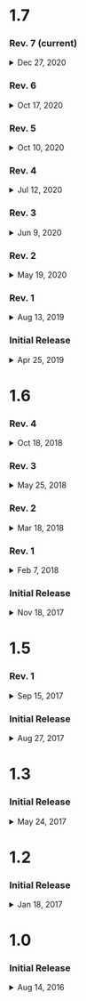 # 1.7 

### Rev. 7 (current)
<details>
    <summary>Dec 27, 2020</summary>
    <ul>
        <li>You'll now be able to see how long until we go live!</li>
    </ul>
</details>

### Rev. 6
<details>
    <summary>Oct 17, 2020</summary>
    <ul>
        <li>Sign up to receive notifications from us right on your phone!</li>
        <li>Fixing an issue with users who attempt to listen to sermon audio from recently played when they only have 1 recently played item</li>
        <li>More changes behind the scenes to reduce the overall number of updates you need to download</li>
    </ul>
</details>

### Rev. 5
<details>
    <summary>Oct 10, 2020</summary>
    <ul>
        <li>You can now LISTEN to Bible passages</li>
        <li>When choosing to read a sermon bible passage, you can now click the listen icon to listen to that passage</li>
        <li>Misc minor improvements</li>
    </ul>
</details>

### Rev. 4
<details>
    <summary>Jul 12, 2020</summary>
    <ul>
        <li>Fixing an issue where the application would crash on startup while we were live</li>
        <li>Misc changes behind the scenes means less unnecessary updates for you</li>
        <li>Misc bug fixes</li>
        <li>Supporting iOS 11+</li>
</details>

### Rev. 3
<details>
    <summary>Jun 9, 2020</summary>
    <ul>
        <li>Fixed an issue with the LIVE button not becoming active</li>
</details>

### Rev. 2
<details>
    <summary>May 19, 2020</summary>
    <ul>
        <li>This is our final update for iOS 10, please update your device to iOS 11 or newer to receive further updates</li>
        <li>Make sure to stay updated, we have some new & exciting things coming soon</li>
        <li>Fixed an issue with a broken link within the Connect tab</li>
        <li>Watch HD videos within the app or on your YouTube app</li>
        <li>Watching sermon videos now includes them in your recently played list</li>
        <li>YouVersion support for reading the Bible</li>
        <li>Fixed an issue where devices on iOS 12+ would not open videos in the YouTube app</li>
        <li>Fixed an issue with the graphic on the Connect tab</li>
        <li>Performance improvements with audio download</li>
        <li>Other minor bug fixes</li>
</details>

### Rev. 1
<details>
    <summary>Aug 13, 2019</summary>
    <ul>
        <li>Fixed an issue where tapping on a sermon series would load the page more than once</li>
        <li>Fixed an issue where LIVE would appear active when we weren't streaming</li>
        <li>Fixed an issue with scrolling on the Listen tab</li>
        <li>'Listen' tab performance improvements</li>
        <li>Improvements when using slow networks</li>
        <li>Additional bug fixes and stability improvements</li>
</details>

### Initial Release
<details>
    <summary>Apr 25, 2019</summary>
    <ul>
        <li>Our biggest update yet! 🎉</li>
        <li>Easy to view sermon series (sorted by most recent) 🏠</li>
        <li>Pull-Up from the bottom to load more sermon series' ⌛</li>
        <li>Download sermon audio for easy listening without an internet connection 📶</li>
        <li>Easily read relevant bible passages 📖</li>
        <li>Now Playing playback controls 🎛️</li>
        <li>You can now control audio playback from the Control Center even if the device is locked 🔒</li>
        <li>You can now watch Sunday live streams on FacebookLive 👀</li>
        <li>View the 10 most recent sermon messages you listened to 👂</li>
        <li>Performance Improvements 💯</li>
</details>


# 1.6 
### Rev. 4
<details>
    <summary>Oct 18, 2018</summary>
    <ul>
        <li>iOS 12 Support</li>
        <li>Significant Performance Improvements</li>
        <li>Reduced loading time when accessing Bible passages</li>
        <li>Fixed an issue where the application would crash on some devices when attempting to send an email</li>
    </ul>
</details>

### Rev. 3
<details>
    <summary>May 25, 2018</summary>
    <ul>
        <li>Fixed an issue where emails could not be sent from certain devices</li>
        <li>Improved User Experience across multiple screens</li>
        <li>Improved Stability</li>
        <li>Misc bug fixes</li>
    </ul>
</details>

### Rev. 2
<details>
    <summary>Mar 18, 2018</summary>
    <ul>
        <li>Improved the experience for reporting issues via email feedback</li>
        <li>Notes with specific text will now not be overwritten</li>
        <li>Fixed an issue where some screens didn't appear properly on smaller devices</li>
        <li>Notes Page Optimizations</li>
        <li>Misc bug fixes</li>
    </ul>
</details>

### Rev. 1
<details>
    <summary>Feb 7, 2018</summary>
    <ul>
        <li>Fixed an issue where the notes page would crash if there were no notes currently saved</li>
        <li>Fixed an issue where the cursor would completely dissapear when taking a long note</li>
        <li>Updated Contact information for Thrive FGCU</li>
    </ul>
</details>

### Initial Release
<details>
    <summary>Nov 18, 2017</summary>
    <ul>
        <li>UI Improvements</li>
        <li>Supports iPhone X</li>
        <li>Stability Improvements</li>
        <li>Fixed a bug where the first note made following installation was not saved properly</li>
        <li>Fixed application crash for some devices running on iOS 9</li>
    </ul>
</details>

# 1.5 
### Rev. 1
<details>
    <summary>Sep 15, 2017</summary>
    <ul>
        <li>Fixed the text area on the Notes tab</li>
        <li>Fixed Translucent Navigation Bars</li>
        <li>Support Token IDs when emailing support</li>
    </ul>
</details>

### Initial Release
<details>
    <summary>Aug 27, 2017</summary>
    <ul>
        <li>Major UI Overhaul</li>
        <li>Improvements to the User Experience</li>
        <li>iOS 11 Support</li>
        <li>Added Easier Configuration for Application Settings </li>
        <li>Bug Fixes & other Localization Improvements</li>
    </ul>
</details>

# 1.3 
### Initial Release
<details>
    <summary>May 24, 2017</summary>
    <ul>
        <li>Minor Updates and Improvements</li>
        <li>Optimizations</li>
        <li>Big things coming in future updates!</li>
    </ul>
</details>

# 1.2 
### Initial Release
<details>
    <summary>Jan 18, 2017</summary>
    <ul>
        <li>You can now watch sermons in HD Video</li>
        <li>Stay connected to Thrive FGCU</li>
        <li>Fully supporting iOS 10</li>
        <li>Big fixes | Stability improvements</li>
    </ul>
</details>

# 1.0 
### Initial Release
<details>
    <summary>Aug 14, 2016</summary>
    <ul>
        <li>Initial Release</li>
    </ul>
</details>
